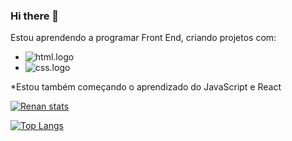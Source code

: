 ### Hi there 👋


Estou aprendendo a programar Front End, criando projetos com:
<br>
- <img src="https://img.shields.io/badge/HTML-239120?style=for-the-badge&logo=html5&logoColor=white" alt="html.logo" />
- <img src="https://img.shields.io/badge/CSS-239120?&style=for-the-badge&logo=css3&logoColor=white" alt="css.logo" />


*Estou também  começando o aprendizado do JavaScript e React 

[![Renan stats](https://github-readme-stats.vercel.app/api?username=RenanCamargo22)](https://github.com/anuraghazra/github-readme-stats)

[![Top Langs](https://github-readme-stats.vercel.app/api/top-langs/?username=RenanCamargo22)](https://github.com/anuraghazra/github-readme-stats)
